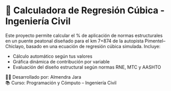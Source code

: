 # 🧮 Calculadora de Regresión Cúbica - Ingeniería Civil

Este proyecto permite calcular el % de aplicación de normas estructurales en un puente peatonal diseñado para el km 7+874 de la autopista Pimentel–Chiclayo, basado en una ecuación de regresión cúbica simulada. Incluye:

- Cálculo automático según tus valores
- Gráfica dinámica de contribución por variable
- Evaluación del diseño estructural según normas RNE, MTC y AASHTO

👩‍🎓 Desarrollado por: Almendra Jara  
📚 Curso: Programación y Cómputo – Ingeniería Civil  
